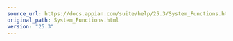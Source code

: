```yaml
---
source_url: https://docs.appian.com/suite/help/25.3/System_Functions.html
original_path: System_Functions.html
version: "25.3"
---
```



